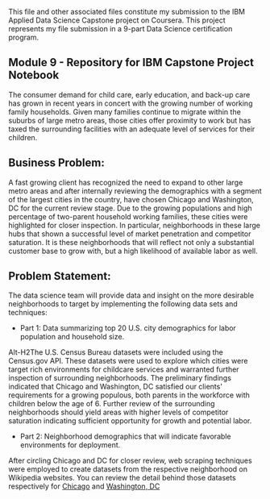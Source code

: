 
This file and other associated files constitute my submission to the IBM Applied Data Science Capstone project on Coursera.  This project represents my file submission in a 9-part Data Science certification program.  

## Module 9 - Repository for IBM Capstone Project Notebook 

The consumer demand for child care, early education, and back-up care has grown in recent years in concert with the growing number of working family households.  Given many families continue to migrate within the suburbs of large metro areas, those cities offer proximity to work but has taxed the surrounding facilities with an adequate level of services for their children.  

## Business Problem:

A fast growing client has recognized the need to expand to other large metro areas and after internally reviewing the demographics with a segment of the largest cities in the country, have chosen Chicago and Washington, DC for the current review stage.  Due to the growing populations and high percentage of two-parent household working families, these cities were highlighted for closer inspection.  In particular, neighborhoods in these large hubs that shown a successful level of market penetration and competitor saturation. It is these neighborhoods that will reflect not only a substantial customer base to grow with, but a high likelihood of available labor as well.  

## Problem Statement:

The data science team will provide data and insight on the more desirable neighborhoods to target by implementing the following data sets and techniques:

- Part 1:  Data summarizing top 20 U.S. city demographics for labor population and household size.

Alt-H2The U.S. Census Bureau datasets were included using the Census.gov API.  These datasets were used to explore which cities were target rich environments for childcare services and warranted further inspection of surrounding neighborhoods.  The preliminary findings indicated that Chicago and Washington, DC satisfied our clients' requirements for a growing populous, both parents in the workforce with children below the age of 6.  Further review of the surrounding neighborhoods should yield areas with higher levels of competitor saturation indicating sufficient opportunity for growth and potential labor. 

- Part 2:  Neighborhood demographics that will indicate favorable environments for deployment.

After circling Chicago and DC for closer review, web scraping techniques were employed to create datasets from the respective neighborhood on Wikipedia websites.   You can review the detail behind those datasets respectively for [Chicago](https://en.wikipedia.org/wiki/List_of_neighborhoods_in_Chicago) and [Washington, DC](https://en.wikipedia.org/wiki/Neighborhoods_in_Washington,_D.C.)


